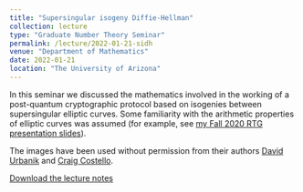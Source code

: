 ```yaml
---
title: "Supersingular isogeny Diffie-Hellman"
collection: lecture
type: "Graduate Number Theory Seminar"
permalink: /lecture/2022-01-21-sidh
venue: "Department of Mathematics"
date: 2022-01-21
location: "The University of Arizona"
---
```


In this seminar we discussed the mathematics involved in the working of a post-quantum cryptographic protocol based on isogenies between supersingular elliptic curves. Some familiarity with the arithmetic properties of elliptic curves was assumed (for example, see [my Fall 2020 RTG presentation slides](https://gkorpal.github.io/files/fall2020-slides-weil_conjecture_elliptic_curve-gaurish.pdf)).

The images have been used without permission from their authors [David Urbanik](https://www.math.toronto.edu/dburbani/work/friendlysidh.pdf) and [Craig Costello](https://eprint.iacr.org/2019/1321).  

[Download the lecture notes](http://gkorpal.github.io/files/sidh.pdf)
